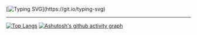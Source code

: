 [![Typing SVG](https://readme-typing-svg.demolab.com?font=DM+Sans&weight=500&size=80&pause=1000&color=5D70AD&background=071437&center=true&vCenter=true&width=1584&height=396&lines=Memory%2C+the+warder+of+the+brain.;A+good+memory+doesn't+eqaul+pale+ink.)](https://git.io/typing-svg)

---

<!--[![Anurag's GitHub stats](https://github-readme-stats.vercel.app/api?username=ez-neurai&theme=github_dark)](https://github.com/ez-neurai/github-readme-stats)-->
[![Top Langs](https://github-readme-stats-sigma-five.vercel.app/api/top-langs/?username=ez-neurai&theme=dark&layout=compact&card_width=500&hide=html)](https://github.com/ez-neurai/github-readme-stats)
[![Ashutosh's github activity graph](https://github-readme-activity-graph.cyclic.app/graph?username=ez-neurai&theme=tokyo-night&hide_title=true&height=400)](https://github.com/ashutosh00710/github-readme-activity-graph)


